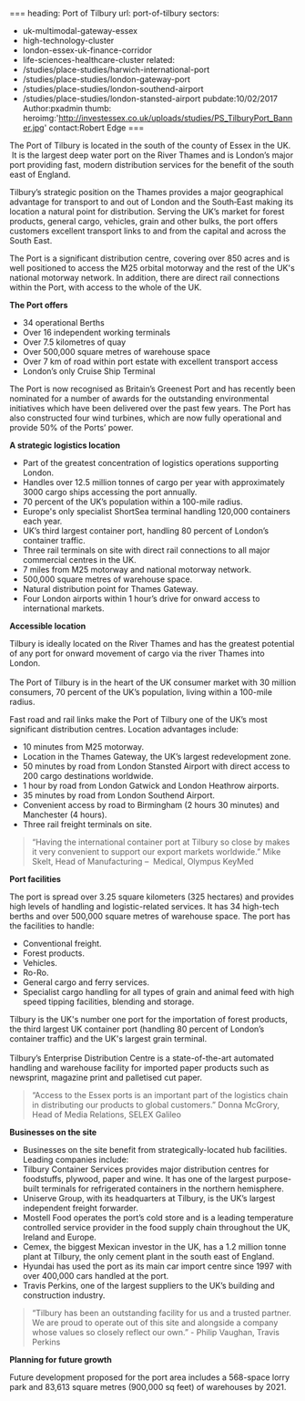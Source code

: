 ===
heading: Port of Tilbury
url: port-of-tilbury
sectors:
  - uk-multimodal-gateway-essex
  - high-technology-cluster
  - london-essex-uk-finance-corridor
  - life-sciences-healthcare-cluster
related:
  - /studies/place-studies/harwich-international-port
  - /studies/place-studies/london-gateway-port
  - /studies/place-studies/london-southend-airport
  - /studies/place-studies/london-stansted-airport 
pubdate:10/02/2017
Author:pxadmin
thumb:
heroimg:'http://investessex.co.uk/uploads/studies/PS_TilburyPort_Banner.jpg'
contact:Robert Edge
===
 <p>The Port of Tilbury is located in the south of the county of Essex in the UK.  It is the largest deep water port on the River Thames and is London’s major port providing fast, modern distribution services for the benefit of the south east of England.</p><p>Tilbury’s strategic position on the Thames provides a major geographical advantage for transport to and out of London and the South‐East making its location a natural point for distribution. Serving the UK’s market for forest products, general cargo, vehicles, grain and other bulks, the port offers customers excellent transport links to and from the capital and across the South East.</p><p>The Port is a significant distribution centre, covering over 850 acres and is well positioned to access the M25 orbital motorway and the rest of the UK's national motorway network. In addition, there are direct rail connections within the Port, with access to the whole of the UK.</p><p><strong>The Port offers</strong></p><ul><li>34 operational Berths</li><li>Over 16 independent working terminals</li><li>Over 7.5 kilometres of quay</li><li>Over 500,000 square metres of warehouse space</li><li>Over 7 km of road within port estate with excellent transport access</li><li>London’s only Cruise Ship Terminal</li></ul><p>The Port is now recognised as Britain’s Greenest Port and has recently been nominated for a number of awards for the outstanding environmental initiatives which have been delivered over the past few years. The Port has also constructed four wind turbines, which are now fully operational and provide 50% of the Ports’ power.</p><p><strong>A strategic logistics location</strong></p><ul><li>Part of the greatest concentration of logistics operations supporting London.</li><li>Handles over 12.5 million tonnes of cargo per year with approximately 3000 cargo ships accessing the port annually.</li><li>70 percent of the UK’s population within a 100-mile radius. </li><li>Europe's only specialist ShortSea terminal handling 120,000 containers each year.</li><li>UK’s third largest container port, handling 80 percent of London’s container traffic.</li><li>Three rail terminals on site with direct rail connections to all major commercial centres in the UK.</li><li>7 miles from M25 motorway and national motorway network.</li><li>500,000 square metres of warehouse space.</li><li>Natural distribution point for Thames Gateway.</li><li>Four London airports within 1 hour’s drive for onward access to international markets.</li></ul><p><strong>Accessible location </strong></p><p>Tilbury is ideally located on the River Thames and has the greatest potential of any port for onward movement of cargo via the river Thames into London.<br/><br/>The Port of Tilbury is in the heart of the UK consumer market with 30 million consumers, 70 percent of the UK’s population, living within a 100-mile radius.</p><p>Fast road and rail links make the Port of Tilbury one of the UK’s most significant distribution centres. Location advantages include:</p><ul><li>10 minutes from M25 motorway.</li><li>Location in the Thames Gateway, the UK’s largest redevelopment zone.</li><li>50 minutes by road from London Stansted Airport with direct access to 200 cargo destinations worldwide.</li><li>1 hour by road from London Gatwick and London Heathrow airports.</li><li>35 minutes by road from London Southend Airport.</li><li>Convenient access by road to Birmingham (2 hours 30 minutes) and Manchester (4 hours).</li><li>Three rail freight terminals on site.</li></ul><blockquote><p>“Having the international container port at Tilbury so close by makes it very convenient to support our export markets worldwide.” Mike Skelt, Head of Manufacturing –  Medical, Olympus KeyMed</p></blockquote><p><strong>Port facilities </strong></p><p>The port is spread over 3.25 square kilometers (325 hectares) and provides high levels of handling and logistic-related services. It has 34 high-tech berths and over 500,000 square metres of warehouse space. The port has the facilities to handle:</p><ul><li>Conventional freight.</li><li>Forest products.</li><li>Vehicles.</li><li>Ro-Ro.</li><li>General cargo and ferry services.</li><li>Specialist cargo handling for all types of grain and animal feed with high speed tipping facilities, blending and storage. </li></ul><p>Tilbury is the UK's number one port for the importation of forest products, the third largest UK container port (handling 80 percent of London’s container traffic) and the UK's largest grain terminal.<br/><br/>Tilbury’s Enterprise Distribution Centre is a state-of-the-art automated handling and warehouse facility for imported paper products such as newsprint, magazine print and palletised cut paper.</p><blockquote><p>“Access to the Essex ports is an important part of the logistics chain in distributing our products to global customers.” Donna McGrory, Head of Media Relations, SELEX Galileo</p></blockquote><p><strong>Businesses on the site </strong></p><ul><li>Businesses on the site benefit from strategically-located hub facilities. Leading companies include:</li><li>Tilbury Container Services provides major distribution centres for foodstuffs, plywood, paper and wine. It has one of the largest purpose-built terminals for refrigerated containers in the northern hemisphere.</li><li>Uniserve Group, with its headquarters at Tilbury, is the UK’s largest independent freight forwarder.</li><li>Mostell Food operates the port’s cold store and is a leading temperature controlled service provider in the food supply chain throughout the UK, Ireland and Europe.</li><li>Cemex, the biggest Mexican investor in the UK, has a 1.2 million tonne plant at Tilbury, the only cement plant in the south east of England.</li><li>Hyundai has used the port as its main car import centre since 1997 with over 400,000 cars handled at the port.</li><li>Travis Perkins, one of the largest suppliers to the UK’s building and construction industry.</li></ul><blockquote><p>“Tilbury has been an outstanding facility for us and a trusted partner. We are proud to operate out of this site and alongside a company whose values so closely reflect our own.” - Philip Vaughan, Travis Perkins</p></blockquote><p><strong>Planning for future growth</strong></p><p>Future development proposed for the port area includes a 568-space lorry park and 83,613 square metres (900,000 sq feet) of warehouses by 2021.</p> 